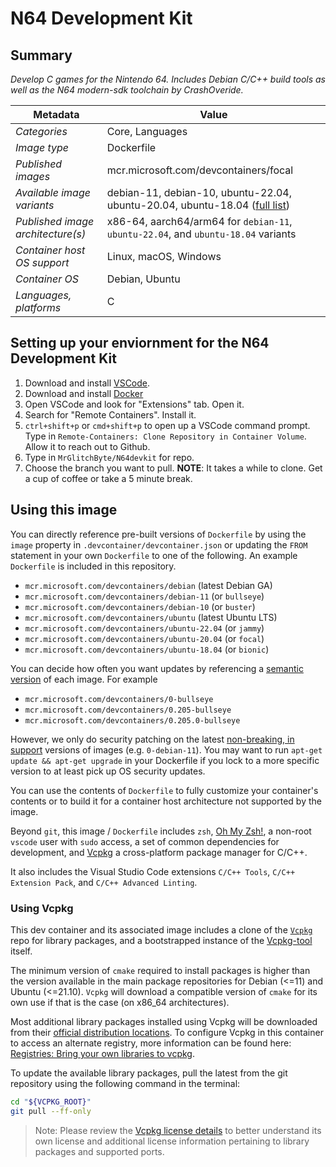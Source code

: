 # N64 Development Kit

## Summary

*Develop C games for the Nintendo 64. Includes Debian C/C++ build tools as well as the N64 modern-sdk toolchain by CrashOveride.*

| Metadata | Value |  
|----------|-------|
| *Categories* | Core, Languages |
| *Image type* | Dockerfile |
| *Published images* | mcr.microsoft.com/devcontainers/focal |
| *Available image variants* | debian-11, debian-10, ubuntu-22.04, ubuntu-20.04, ubuntu-18.04 ([full list](https://mcr.microsoft.com/v2/devcontainers/cpp/tags/list)) |
| *Published image architecture(s)* | x86-64, aarch64/arm64 for `debian-11`, `ubuntu-22.04`, and `ubuntu-18.04` variants |
| *Container host OS support* | Linux, macOS, Windows |
| *Container OS* | Debian, Ubuntu |
| *Languages, platforms* | C |

## Setting up your enviornment for the N64 Development Kit

1. Download and install [VSCode](https://code.visualstudio.com/Download).
2. Download and install [Docker](https://docs.docker.com/get-docker/)
3. Open VSCode and look for "Extensions" tab. Open it.
4. Search for "Remote Containers". Install it.
5. `ctrl+shift+p` or `cmd+shift+p` to open up a VSCode command prompt. Type in `Remote-Containers: Clone Repository in Container Volume`. Allow it to reach out to Github.
6. Type in `MrGlitchByte/N64devkit` for repo.
7. Choose the branch you want to pull. **NOTE**: It takes a while to clone. Get a cup of coffee or take a 5 minute break.

## Using this image

You can directly reference pre-built versions of `Dockerfile` by using the `image` property in `.devcontainer/devcontainer.json` or updating the `FROM` statement in your own  `Dockerfile` to one of the following. An example `Dockerfile` is included in this repository.

- `mcr.microsoft.com/devcontainers/debian` (latest Debian GA)
- `mcr.microsoft.com/devcontainers/debian-11` (or `bullseye`)
- `mcr.microsoft.com/devcontainers/debian-10` (or `buster`)
- `mcr.microsoft.com/devcontainers/ubuntu` (latest Ubuntu LTS)
- `mcr.microsoft.com/devcontainers/ubuntu-22.04` (or `jammy`)
- `mcr.microsoft.com/devcontainers/ubuntu-20.04` (or `focal`)
- `mcr.microsoft.com/devcontainers/ubuntu-18.04` (or `bionic`)

You can decide how often you want updates by referencing a [semantic version](https//semver.org/) of each image. For example

- `mcr.microsoft.com/devcontainers/0-bullseye`
- `mcr.microsoft.com/devcontainers/0.205-bullseye`
- `mcr.microsoft.com/devcontainers/0.205.0-bullseye`

However, we only do security patching on the latest [non-breaking, in support](https://github.com/devcontainers/images/issues/90) versions of images (e.g. `0-debian-11`). You may want to run `apt-get update && apt-get upgrade` in your Dockerfile if you lock to a more specific version to at least pick up OS security updates.

You can use the contents of `Dockerfile` to fully customize your container's contents or to build it for a container host architecture not supported by the image.

Beyond `git`, this image / `Dockerfile` includes `zsh`, [Oh My Zsh!](https://ohmyz.sh/), a non-root `vscode` user with `sudo` access, a set of common dependencies for development, and [Vcpkg](https://github.com/microsoft/vcpkg) a cross-platform package manager for C/C++.

It also includes the Visual Studio Code extensions `C/C++ Tools`, `C/C++ Extension Pack`, and `C/C++ Advanced Linting`.

### Using Vcpkg
This dev container and its associated image includes a clone of the [`Vcpkg`](https://github.com/microsoft/vcpkg) repo for library packages, and a bootstrapped instance of the [Vcpkg-tool](https://github.com/microsoft/vcpkg-tool) itself.

The minimum version of `cmake` required to install packages is higher than the version available in the main package repositories for Debian (<=11) and Ubuntu (<=21.10).  `Vcpkg` will download a compatible version of `cmake` for its own use if that is the case (on x86_64 architectures).

Most additional library packages installed using Vcpkg will be downloaded from their [official distribution locations](https://github.com/microsoft/vcpkg#security). To configure Vcpkg in this container to access an alternate registry, more information can be found here: [Registries: Bring your own libraries to vcpkg](https://devblogs.microsoft.com/blog/registries-bring-your-own-libraries-to-vcpkg/).

To update the available library packages, pull the latest from the git repository using the following command in the terminal:

```sh
cd "${VCPKG_ROOT}"
git pull --ff-only
```

> Note: Please review the [Vcpkg license details](https://github.com/microsoft/vcpkg#license) to better understand its own license and additional license information pertaining to library packages and supported ports.
